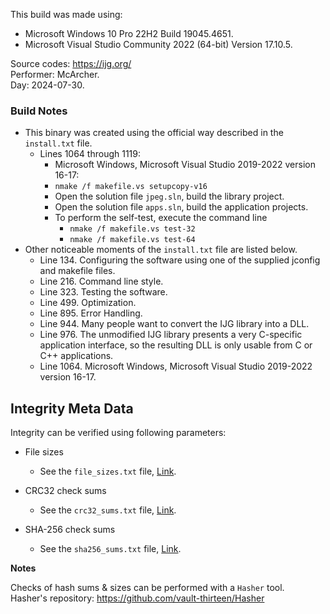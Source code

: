 This build was made using:

* Microsoft Windows 10 Pro 22H2 Build 19045.4651.
* Microsoft Visual Studio Community 2022 (64-bit) Version 17.10.5.

Source codes: https://ijg.org/  
Performer: McArcher.  
Day: 2024-07-30.  

### Build Notes

* This binary was created using the official way described in the `install.txt` file.
	* Lines 1064 through 1119:
		* Microsoft Windows, Microsoft Visual Studio 2019-2022 version 16-17:
		* `nmake /f makefile.vs setupcopy-v16`
        * Open the solution file `jpeg.sln`, build the library project.
        * Open the solution file `apps.sln`, build the application projects.
		* To perform the self-test, execute the command line
			* `nmake /f makefile.vs test-32`
			* `nmake /f makefile.vs test-64`
* Other noticeable moments of the `install.txt` file are listed below.
	* Line 134. Configuring the software using one of the supplied jconfig and makefile files.
	* Line 216. Command line style.
	* Line 323. Testing the software.
	* Line 499. Optimization.
	* Line 895. Error Handling.
	* Line 944. Many people want to convert the IJG library into a DLL.
	* Line 976. The unmodified IJG library presents a very C-specific application interface, so the resulting DLL is only usable from C or C++ applications.
	* Line 1064. Microsoft Windows, Microsoft Visual Studio 2019-2022 version 16-17.

## Integrity Meta Data

Integrity can be verified using following parameters:
* File sizes
	* See the `file_sizes.txt` file, [Link](./file_sizes.txt).


* CRC32 check sums
	* See the `crc32_sums.txt` file, [Link](./crc32_sums.txt).


* SHA-256 check sums
	* See the `sha256_sums.txt` file, [Link](./sha256_sums.txt).

**Notes**

Checks of hash sums & sizes can be performed with a `Hasher` tool.  
Hasher's repository: https://github.com/vault-thirteen/Hasher
